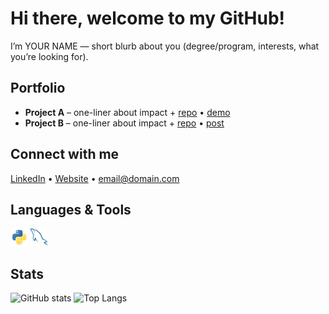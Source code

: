 # Hi there, welcome to my GitHub!

I’m YOUR NAME — short blurb about you (degree/program, interests, what you’re looking for).

## Portfolio
- **Project A** – one-liner about impact + [repo](#) • [demo](#)
- **Project B** – one-liner about impact + [repo](#) • [post](#)

## Connect with me
[LinkedIn](https://www.linkedin.com/in/YOURHANDLE) • [Website](https://YOURUSER.github.io/) • email@domain.com

## Languages & Tools
<!-- Devicon SVGs -->
<img alt="Python" height="28" src="https://raw.githubusercontent.com/devicons/devicon/master/icons/python/python-original.svg">
<img alt="SQL" height="28" src="https://raw.githubusercontent.com/devicons/devicon/master/icons/mysql/mysql-original.svg">
<!-- add more from devicon.dev -->

## Stats
<!-- GitHub Readme Stats cards -->
![GitHub stats](https://github-readme-stats.vercel.app/api?username=YOURUSER&show_icons=true)
![Top Langs](https://github-readme-stats.vercel.app/api/top-langs/?username=YOURUSER&layout=compact)

